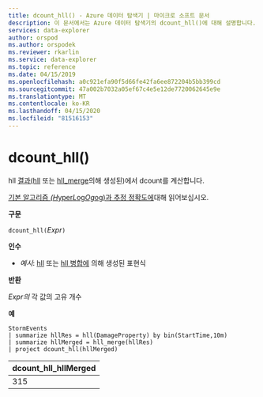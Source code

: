```yaml
---
title: dcount_hll() - Azure 데이터 탐색기 | 마이크로 소프트 문서
description: 이 문서에서는 Azure 데이터 탐색기의 dcount_hll()에 대해 설명합니다.
services: data-explorer
author: orspod
ms.author: orspodek
ms.reviewer: rkarlin
ms.service: data-explorer
ms.topic: reference
ms.date: 04/15/2019
ms.openlocfilehash: a0c921efa90f5d66fe42fa6ee872204b5bb399cd
ms.sourcegitcommit: 47a002b7032a05ef67c4e5e12de7720062645e9e
ms.translationtype: MT
ms.contentlocale: ko-KR
ms.lasthandoff: 04/15/2020
ms.locfileid: "81516153"
---
```

# <a name="dcount_hll"></a>dcount_hll()

hll [결과(hll](hll-aggfunction.md) 또는 [hll_merge](hll-merge-aggfunction.md)의해 생성된)에서 dcount를 계산합니다.

[기본 알고리즘 *(H*yper*L*og*Og*og)과 추정 정확도에](dcount-aggfunction.md#estimation-accuracy)대해 읽어보십시오.

**구문**

`dcount_hll(`*Expr*`)`

**인수**

* *예시*: [hll](hll-aggfunction.md) 또는 [hll 병합에](hll-merge-aggfunction.md) 의해 생성된 표현식

**반환**

*Expr의* 각 값의 고유 개수

**예**

```kusto
StormEvents
| summarize hllRes = hll(DamageProperty) by bin(StartTime,10m)
| summarize hllMerged = hll_merge(hllRes)
| project dcount_hll(hllMerged)
```

|dcount_hll_hllMerged|
|---|
|315|